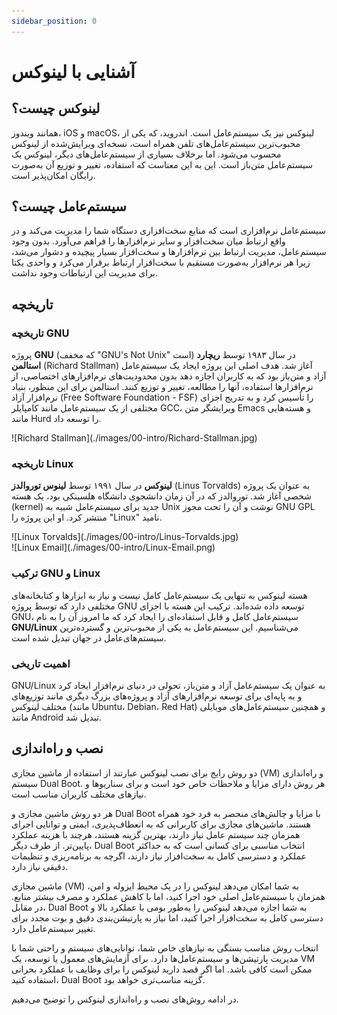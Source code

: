 ```yaml
---
sidebar_position: 0
---
```


# آشنایی با لینوکس

## لینوکس چیست؟

همانند ویندوز، iOS و macOS، لینوکس نیز یک سیستم‌عامل است. اندروید، که یکی از محبوب‌ترین سیستم‌عامل‌های تلفن همراه است، نسخه‌ای ویرایش‌شده از لینوکس محسوب می‌شود. اما برخلاف بسیاری از سیستم‌عامل‌های دیگر، لینوکس یک سیستم‌عامل متن‌باز است. این به این معناست که استفاده، تغییر و توزیع آن به‌صورت رایگان امکان‌پذیر است.

## سیستم‌عامل چیست؟

سیستم‌عامل نرم‌افزاری است که منابع سخت‌افزاری دستگاه شما را مدیریت می‌کند و در واقع ارتباط میان سخت‌افزار و سایر نرم‌افزارها را فراهم می‌آورد. بدون وجود سیستم‌عامل، مدیریت ارتباط بین نرم‌افزارها و سخت‌افزار بسیار پیچیده و دشوار می‌شد، زیرا هر نرم‌افزار به‌صورت مستقیم با سخت‌افزار ارتباط برقرار می‌کرد و واحدی یکتا برای مدیریت این ارتباطات وجود نداشت.

## تاریخچه

### تاریخچه GNU

پروژه **GNU** (که مخفف "GNU's Not Unix" است) در سال ۱۹۸۳ توسط **ریچارد استالمن** (Richard Stallman) آغاز شد. هدف اصلی این پروژه ایجاد یک سیستم‌عامل آزاد و متن‌باز بود که به کاربران اجازه دهد بدون محدودیت‌های نرم‌افزارهای اختصاصی، از نرم‌افزارها استفاده، آنها را مطالعه، تغییر و توزیع کنند. استالمن برای این منظور، بنیاد نرم‌افزار آزاد (Free Software Foundation - FSF) را تأسیس کرد و به تدریج اجزای مختلفی از یک سیستم‌عامل مانند کامپایلر GCC، ویرایشگر متن Emacs و هسته‌هایی مانند Hurd را توسعه داد.

<div style={{ display: 'flex', justifyContent: 'center' }}>
  <div style={{ width: '500px' }}>
    ![Richard Stallman](./images/00-intro/Richard-Stallman.jpg)
  </div>
</div>

### تاریخچه Linux

**لینوکس** در سال ۱۹۹۱ توسط **لینوس توروالدز** (Linus Torvalds) به عنوان یک پروژه شخصی آغاز شد. توروالدز که در آن زمان دانشجوی دانشگاه هلسینکی بود، یک هسته (kernel) جدید برای سیستم‌عامل شبیه به Unix نوشت و آن را تحت مجوز GNU GPL منتشر کرد. او این پروژه را "Linux" نامید.

<div style={{ display: 'flex', justifyContent: 'center' }}>
  <div style={{ width: '500px' }}>
    ![Linux Torvalds](./images/00-intro/Linus-Torvalds.jpg)
  </div>
</div>

<div style={{ display: 'flex', justifyContent: 'center' }}>
  <div style={{ width: '500px' }}>
    ![Linux Email](./images/00-intro/Linux-Email.png)
  </div>
</div>

### ترکیب GNU و Linux

هسته لینوکس به تنهایی یک سیستم‌عامل کامل نیست و نیاز به ابزارها و کتابخانه‌های مختلفی دارد که توسط پروژه GNU توسعه داده شده‌اند. ترکیب این هسته با اجزای GNU، سیستم‌عامل کامل و قابل استفاده‌ای را ایجاد کرد که ما امروز آن را به نام **GNU/Linux** می‌شناسیم. این سیستم‌عامل به یکی از محبوب‌ترین و گسترده‌ترین سیستم‌های‌عامل در جهان تبدیل شده است.

### اهمیت تاریخی

GNU/Linux به عنوان یک سیستم‌عامل آزاد و متن‌باز، تحولی در دنیای نرم‌افزار ایجاد کرد و به پایه‌ای برای توسعه نرم‌افزارهای آزاد و پروژه‌های بزرگ دیگری مانند توزیع‌های مختلف لینوکس (مانند Ubuntu، Debian، Red Hat) و همچنین سیستم‌عامل‌های موبایلی مانند Android تبدیل شد.

## نصب و راه‌اندازی

دو روش رایج برای نصب لینوکس عبارتند از استفاده از ماشین مجازی (VM) و راه‌اندازی سیستم Dual Boot. هر روش دارای مزایا و ملاحظات خاص خود است و برای سناریوها و نیازهای مختلف کاربران مناسب است.

هر دو روش ماشین مجازی و Dual Boot با مزایا و چالش‌های منحصر به فرد خود همراه هستند. ماشین‌های مجازی برای کاربرانی که به انعطاف‌پذیری، ایمنی و توانایی اجرای همزمان چند سیستم عامل نیاز دارند، بهترین گزینه هستند، هرچند با هزینه عملکرد پایین‌تر. از طرف دیگر، Dual Boot انتخاب مناسبی برای کسانی است که به حداکثر عملکرد و دسترسی کامل به سخت‌افزار نیاز دارند، اگرچه به برنامه‌ریزی و تنظیمات دقیقی نیاز دارد.

ماشین مجازی (VM) به شما امکان می‌دهد لینوکس را در یک محیط ایزوله و امن، همزمان با سیستم‌عامل اصلی خود اجرا کنید، اما با کاهش عملکرد و مصرف بیشتر منابع. در مقابل، Dual Boot به شما اجازه می‌دهد لینوکس را به‌طور بومی با عملکرد بالا و دسترسی کامل به سخت‌افزار اجرا کنید، اما نیاز به پارتیشن‌بندی دقیق و بوت مجدد برای تغییر سیستم‌عامل دارد.

انتخاب روش مناسب بستگی به نیازهای خاص شما، توانایی‌های سیستم و راحتی شما با مدیریت پارتیشن‌ها و سیستم‌عامل‌ها دارد. برای آزمایش‌های معمول یا توسعه، یک VM ممکن است کافی باشد. اما اگر قصد دارید لینوکس را برای وظایف با عملکرد بحرانی استفاده کنید، Dual Boot گزینه مناسب‌تری خواهد بود.

در ادامه روش‌های نصب و راه‌اندازی لینوکس را توضیح می‌دهیم.
